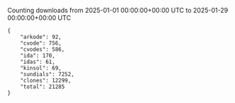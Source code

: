 
Counting downloads from 2025-01-01 00:00:00+00:00 UTC to 2025-01-29 00:00:00+00:00 UTC

```
{
    "arkode": 92,
    "cvode": 756,
    "cvodes": 586,
    "ida": 170,
    "idas": 61,
    "kinsol": 69,
    "sundials": 7252,
    "clones": 12299,
    "total": 21285
}
```
